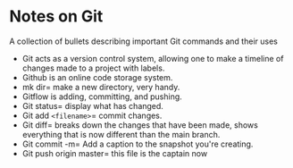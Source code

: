 # Notes on Git
A collection of bullets describing important Git commands and their uses

- Git acts as a version control system, allowing one to make a timeline of changes made to a project with labels.
- Github is an online code storage system. 
- mk dir= make a new directory, very handy.
- Gitflow is adding, committing, and pushing.
- Git status= display what has changed.
- Git add ```<filename>```= commit changes.
- Git diff= breaks down the changes that have been made, shows everything that is now different than the main branch.
- Git commit -m= Add a caption to the snapshot you're creating.
- Git push origin master= this file is the captain now
